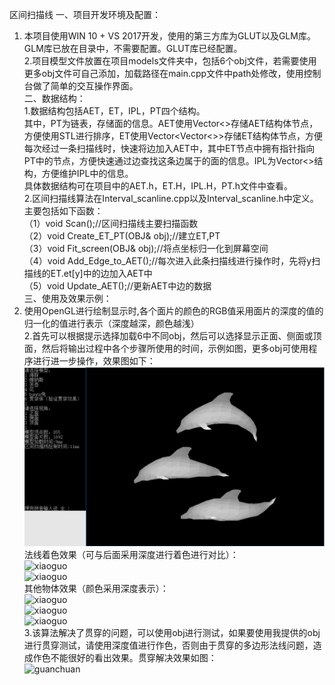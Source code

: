 区间扫描线
一、项目开发环境及配置：
1. 本项目使用WIN 10 + VS 2017开发，使用的第三方库为GLUT以及GLM库。GLM库已放在目录中，不需要配置。GLUT库已经配置。  
2.项目模型文件放置在项目models文件夹中，包括6个obj文件，若需要使用更多obj文件可自己添加，加载路径在main.cpp文件中path处修改，使用控制台做了简单的交互操作界面。  
二、数据结构：  
1.数据结构包括AET，ET，IPL，PT四个结构。  
其中，PT为链表，存储面的信息。AET使用Vector<>存储AET结构体节点，方便使用STL进行排序，ET使用Vector<Vector<>>存储ET结构体节点，方便每次经过一条扫描线时，快速将边加入AET中，其中ET节点中拥有指针指向PT中的节点，方便快速通过边查找这条边属于的面的信息。IPL为Vector<>结构，方便维护IPL中的信息。  
具体数据结构可在项目中的AET.h，ET.H，IPL.H，PT.h文件中查看。  
2.区间扫描线算法在Interval_scanline.cpp以及Interval_scanline.h中定义。主要包括如下函数：  
（1）void Scan();//区间扫描线主要扫描函数  
（2）void Create_ET_PT(OBJ& obj);//建立ET,PT  
（3）void Fit_screen(OBJ& obj);//将点坐标归一化到屏幕空间  
（4）void Add_Edge_to_AET();//每次进入此条扫描线进行操作时，先将y扫描线的ET.et[y]中的边加入AET中  
（5）void Update_AET();//更新AET中边的数据  
三、使用及效果示例：    
1. 使用OpenGL进行绘制显示时,各个面片的颜色的RGB值采用面片的深度的值的归一化的值进行表示（深度越深，颜色越浅）  
2.首先可以根据提示选择加载6中不同obj，然后可以选择显示正面、侧面或顶面，然后将输出过程中各个步骤所使用的时间，示例如图，更多obj可使用程序进行进一步操作，效果图如下：  
![xiaoguo](./preview/2.png)  
法线着色效果（可与后面采用深度进行着色进行对比）：  
![xiaoguo](https://github.com/geekzzz/IntervalScanLine/tree/master/preview/6.png)  
![xiaoguo](https://github.com/geekzzz/IntervalScanLine/tree/master/preview/7.png)  
其他物体效果（颜色采用深度表示）：  
![xiaoguo](https://github.com/geekzzz/IntervalScanLine/tree/master/preview/3.png)  
![xiaoguo](https://github.com/geekzzz/IntervalScanLine/tree/master/preview/4.png)  
![xiaoguo](https://github.com/geekzzz/IntervalScanLine/tree/master/preview/5.png)  
3.该算法解决了贯穿的问题，可以使用obj进行测试，如果要使用我提供的obj进行贯穿测试，请使用深度值进行作色，否则由于贯穿的多边形法线问题，造成作色不能很好的看出效果。贯穿解决效果如图：  
![guanchuan](https://github.com/geekzzz/IntervalScanLine/tree/master/preview/1.png)  
